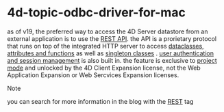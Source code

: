 # 4d-topic-odbc-driver-for-mac

as of v19, the preferred way to access the 4D Server datastore from an external application is to use the [REST API](https://developer.4d.com/docs/REST/REST_requests). the API is a prorietary protocol that runs on top of the integrated HTTP server to access [dataclasses, attributes and functions](https://developer.4d.com/docs/REST/manData) as well as [singleton classes](https://developer.4d.com/docs/Concepts/classes#singleton-classes) . [user authentication and session management](https://developer.4d.com/docs/REST/authUsers) is also built in. the feature is exclusive to [project mode](https://doc.4d.com/4Dv20/4D/20.2/Converting-databases-to-projects.300-6750126.en.html) and unlocked by the 4D Client Expansion license, not the Web Application Expansion or Web Sercvices Expansion licenses.

> [!NOTE]
 you can search for more information in the blog with the [REST](https://blog.4d.com/tag/rest/) tag
